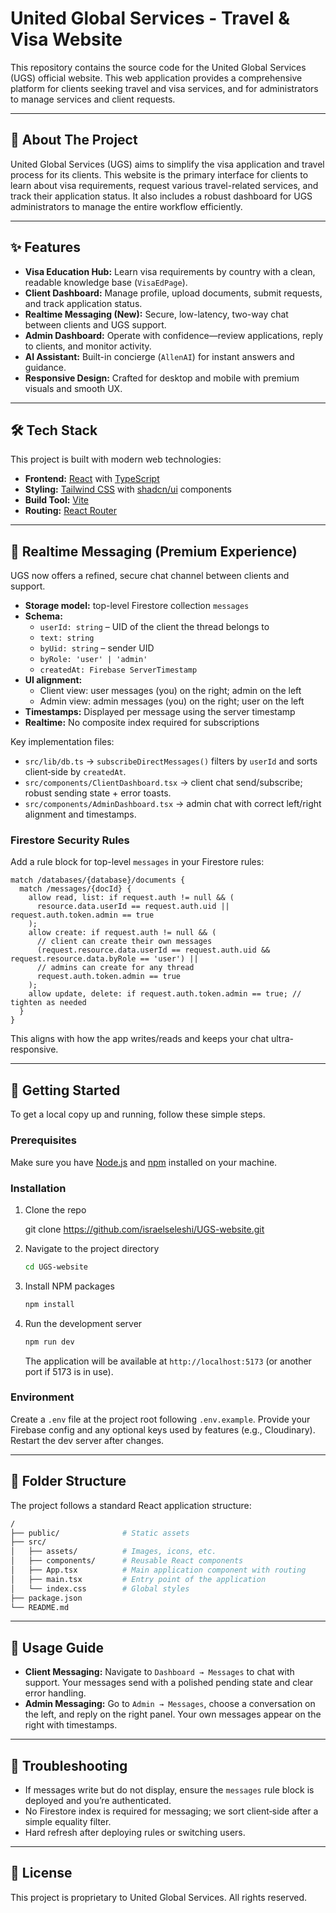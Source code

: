 
# United Global Services - Travel & Visa Website

This repository contains the source code for the United Global Services (UGS) official website. This web application provides a comprehensive platform for clients seeking travel and visa services, and for administrators to manage services and client requests.

-----

## 🚀 About The Project

United Global Services (UGS) aims to simplify the visa application and travel process for its clients. This website is the primary interface for clients to learn about visa requirements, request various travel-related services, and track their application status. It also includes a robust dashboard for UGS administrators to manage the entire workflow efficiently.

-----

## ✨ Features

- **Visa Education Hub:** Learn visa requirements by country with a clean, readable knowledge base (`VisaEdPage`).
- **Client Dashboard:** Manage profile, upload documents, submit requests, and track application status.
- **Realtime Messaging (New):** Secure, low-latency, two-way chat between clients and UGS support.
- **Admin Dashboard:** Operate with confidence—review applications, reply to clients, and monitor activity.
- **AI Assistant:** Built-in concierge (`AllenAI`) for instant answers and guidance.
- **Responsive Design:** Crafted for desktop and mobile with premium visuals and smooth UX.

-----

## 🛠️ Tech Stack

This project is built with modern web technologies:

- **Frontend:** [React](https://reactjs.org/) with [TypeScript](https://www.typescriptlang.org/)  
- **Styling:** [Tailwind CSS](https://tailwindcss.com/) with [shadcn/ui](https://ui.shadcn.com/) components  
- **Build Tool:** [Vite](https://vitejs.dev/)  
- **Routing:** [React Router](https://reactrouter.com/)  

-----

## 💬 Realtime Messaging (Premium Experience)

UGS now offers a refined, secure chat channel between clients and support.

- **Storage model:** top-level Firestore collection `messages`
- **Schema:**
  - `userId: string` – UID of the client the thread belongs to
  - `text: string`
  - `byUid: string` – sender UID
  - `byRole: 'user' | 'admin'`
  - `createdAt: Firebase ServerTimestamp`
- **UI alignment:**
  - Client view: user messages (you) on the right; admin on the left
  - Admin view: admin messages (you) on the right; user on the left
- **Timestamps:** Displayed per message using the server timestamp
- **Realtime:** No composite index required for subscriptions

Key implementation files:
- `src/lib/db.ts` → `subscribeDirectMessages()` filters by `userId` and sorts client‑side by `createdAt`.
- `src/components/ClientDashboard.tsx` → client chat send/subscribe; robust sending state + error toasts.
- `src/components/AdminDashboard.tsx` → admin chat with correct left/right alignment and timestamps.

### Firestore Security Rules

Add a rule block for top-level `messages` in your Firestore rules:

```rules
match /databases/{database}/documents {
  match /messages/{docId} {
    allow read, list: if request.auth != null && (
      resource.data.userId == request.auth.uid || request.auth.token.admin == true
    );
    allow create: if request.auth != null && (
      // client can create their own messages
      (request.resource.data.userId == request.auth.uid && request.resource.data.byRole == 'user') ||
      // admins can create for any thread
      request.auth.token.admin == true
    );
    allow update, delete: if request.auth.token.admin == true; // tighten as needed
  }
}
```

This aligns with how the app writes/reads and keeps your chat ultra-responsive.

-----

## 🏁 Getting Started

To get a local copy up and running, follow these simple steps.

### Prerequisites

Make sure you have [Node.js](https://nodejs.org/en/) and [npm](https://www.npmjs.com/) installed on your machine.

### Installation

1. Clone the repo

   git clone https://github.com/israelseleshi/UGS-website.git

2. Navigate to the project directory

   ```sh
   cd UGS-website
   ```
3. Install NPM packages

   ```sh
   npm install
   ```
4. Run the development server

   ```sh
   npm run dev
   ```

   The application will be available at `http://localhost:5173` (or another port if 5173 is in use).

### Environment

Create a `.env` file at the project root following `.env.example`. Provide your Firebase config and any optional keys used by features (e.g., Cloudinary). Restart the dev server after changes.

---

## 📂 Folder Structure

The project follows a standard React application structure:

```bash
/
├── public/              # Static assets
├── src/
│   ├── assets/          # Images, icons, etc.
│   ├── components/      # Reusable React components
│   ├── App.tsx          # Main application component with routing
│   ├── main.tsx         # Entry point of the application
│   └── index.css        # Global styles
├── package.json
└── README.md
```

---

## 🧭 Usage Guide

- **Client Messaging:** Navigate to `Dashboard → Messages` to chat with support. Your messages send with a polished pending state and clear error handling.
- **Admin Messaging:** Go to `Admin → Messages`, choose a conversation on the left, and reply on the right panel. Your own messages appear on the right with timestamps.

---

## 🧩 Troubleshooting

- If messages write but do not display, ensure the `messages` rule block is deployed and you’re authenticated.
- No Firestore index is required for messaging; we sort client‑side after a simple equality filter.
- Hard refresh after deploying rules or switching users.

---

## 📝 License

This project is proprietary to United Global Services. All rights reserved.
